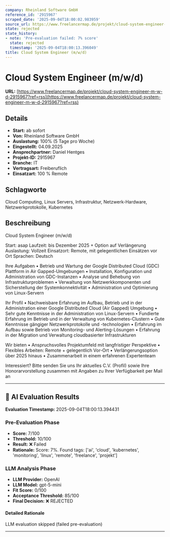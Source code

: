 ```yaml
---
company: Rheinland Software GmbH
reference_id: '2915967'
scraped_date: '2025-09-04T18:00:02.983959'
source_url: https://www.freelancermap.de/projekt/cloud-system-engineer-m-w-d-2915967?ref=rss
state: rejected
state_history:
- note: 'Pre-evaluation failed: 7% score'
  state: rejected
  timestamp: '2025-09-04T18:00:13.396049'
title: Cloud System Engineer (m/w/d)
---
```



# Cloud System Engineer (m/w/d)
**URL:** [https://www.freelancermap.de/projekt/cloud-system-engineer-m-w-d-2915967?ref=rss](https://www.freelancermap.de/projekt/cloud-system-engineer-m-w-d-2915967?ref=rss)
## Details
- **Start:** ab sofort
- **Von:** Rheinland Software GmbH
- **Auslastung:** 100% (5 Tage pro Woche)
- **Eingestellt:** 04.09.2025
- **Ansprechpartner:** Daniel Hentges
- **Projekt-ID:** 2915967
- **Branche:** IT
- **Vertragsart:** Freiberuflich
- **Einsatzart:** 100
                                                % Remote

## Schlagworte
Cloud Computing, Linux Servers, Infrastruktur, Netzwerk-Hardware, Netzwerkprotokolle, Kubernetes

## Beschreibung
Cloud System Engineer (m/w/d)

Start: asap
Laufzeit: bis Dezember 2025 + Option auf Verlängerung
Auslastung: Vollzeit
Einsatzort: Remote, mit gelegentlichen Einsätzen vor Ort
Sprachen: Deutsch

Ihre Aufgaben
• Betrieb und Wartung der Google Distributed Cloud (GDC) Plattform in Air Gapped-Umgebungen
• Installation, Konfiguration und Administration von GDC-Instanzen
• Analyse und Behebung von Infrastrukturproblemen
• Verwaltung von Netzwerkkomponenten und Sicherstellung der Systemkonnektivität
• Administration und Optimierung von Linux-Servern

Ihr Profil
• Nachweisbare Erfahrung im Aufbau, Betrieb und in der Administration einer Google Distributed Cloud (Air Gapped) Umgebung
• Sehr gute Kenntnisse in der Administration von Linux-Servern
• Fundierte Erfahrung im Betrieb und in der Verwaltung von Kubernetes-Clustern
• Gute Kenntnisse gängiger Netzwerkprotokolle und -technologien
• Erfahrung im Aufbau sowie Betrieb von Monitoring- und Alerting-Lösungen
• Erfahrung in der Migration und Verwaltung cloudbasierter Infrastrukturen

Wir bieten
• Anspruchsvolles Projektumfeld mit langfristiger Perspektive
• Flexibles Arbeiten: Remote + gelegentlich Vor-Ort
• Verlängerungsoption über 2025 hinaus
• Zusammenarbeit in einem erfahrenen Expertenteam

Interessiert?
Bitte senden Sie uns Ihr aktuelles C.V. (Profil) sowie Ihre Honorarvorstellung zusammen mit Angaben zu Ihrer Verfügbarkeit per Mail an

---

## 🤖 AI Evaluation Results

**Evaluation Timestamp:** 2025-09-04T18:00:13.394431

### Pre-Evaluation Phase
- **Score:** 7/100
- **Threshold:** 10/100
- **Result:** ❌ Failed
- **Rationale:** Score: 7%. Found tags: ['ai', 'cloud', 'kubernetes', 'monitoring', 'linux', 'remote', 'freelance', 'projekt']

### LLM Analysis Phase
- **LLM Provider:** OpenAI
- **LLM Model:** gpt-5-mini
- **Fit Score:** 0/100
- **Acceptance Threshold:** 85/100
- **Final Decision:** ❌ REJECTED

#### Detailed Rationale
LLM evaluation skipped (failed pre-evaluation)

---
